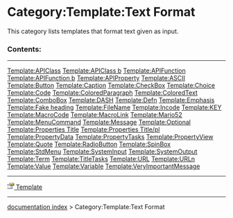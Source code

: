 # Category:Template:Text Format
This category lists templates that format text given as input.

### Contents:

  ------------------------------------------------------------------- ------------------------------------------------------------------------- ---------------------------------------------------------------------------
  [Template:APIClass](Template_APIClass.md)                   [Template:APIClass b](Template_APIClass_b.md)                     [Template:APIFunction](Template_APIFunction.md)
  [Template:APIFunction b](Template_APIFunction_b.md)         [Template:APIProperty](Template_APIProperty.md)                   [Template:ASCII](Template_ASCII.md)
  [Template:Button](Template_Button.md)                       [Template:Caption](Template_Caption.md)                           [Template:CheckBox](Template_CheckBox.md)
  [Template:Choice](Template_Choice.md)                       [Template:Code](Template_Code.md)                                 [Template:ColoredParagraph](Template_ColoredParagraph.md)
  [Template:ColoredText](Template_ColoredText.md)             [Template:ComboBox](Template_ComboBox.md)                         [Template:DASH](Template_DASH.md)
  [Template:Defn](Template_Defn.md)                           [Template:Emphasis](Template_Emphasis.md)                         [Template:Fake heading](Template_Fake_heading.md)
  [Template:FileName](Template_FileName.md)                   [Template:Incode](Template_Incode.md)                             [Template:KEY](Template_KEY.md)
  [Template:MacroCode](Template_MacroCode.md)                 [Template:MacroLink](Template_MacroLink.md)                       [Template:Mario52](Template_Mario52.md)
  [Template:MenuCommand](Template_MenuCommand.md)             [Template:Message](Template_Message.md)                           [Template:Optional](Template_Optional.md)
  [Template:Properties Title](Template_Properties_Title.md)   [Template:Properties Title/pl](Template:Properties_Title/pl.md)   [Template:PropertyData](Template_PropertyData.md)
  [Template:PropertyTasks](Template_PropertyTasks.md)         [Template:PropertyView](Template_PropertyView.md)                 [Template:Quote](Template_Quote.md)
  [Template:RadioButton](Template_RadioButton.md)             [Template:SpinBox](Template_SpinBox.md)                           [Template:StdMenu](Template_StdMenu.md)
  [Template:SystemInput](Template_SystemInput.md)             [Template:SystemOutput](Template_SystemOutput.md)                 [Template:Term](Template_Term.md)
  [Template:TitleTasks](Template_TitleTasks.md)               [Template:URL](Template_URL.md)                                   [Template:URLn](Template_URLn.md)
  [Template:Value](Template_Value.md)                         [Template:Variable](Template_Variable.md)                         [Template:VeryImportantMessage](Template_VeryImportantMessage.md)
                                                                                                                                                
  ------------------------------------------------------------------- ------------------------------------------------------------------------- ---------------------------------------------------------------------------

[<img src="images/Property.png" style="width:16px"> Template](Category_Template.md)

---
[documentation index](../README.md) > Category:Template:Text Format
